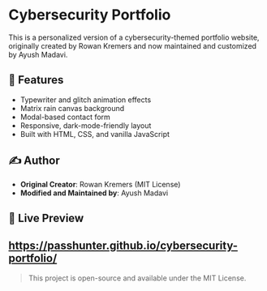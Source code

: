 # Cybersecurity Portfolio

This is a personalized version of a cybersecurity-themed portfolio website, originally created by Rowan Kremers and now maintained and customized by Ayush Madavi.

## 🔐 Features
- Typewriter and glitch animation effects
- Matrix rain canvas background
- Modal-based contact form
- Responsive, dark-mode-friendly layout
- Built with HTML, CSS, and vanilla JavaScript

## ✍️ Author
- **Original Creator**: Rowan Kremers (MIT License)
- **Modified and Maintained by**: Ayush Madavi

## 🔗 Live Preview
https://passhunter.github.io/cybersecurity-portfolio/
---

> This project is open-source and available under the MIT License.
